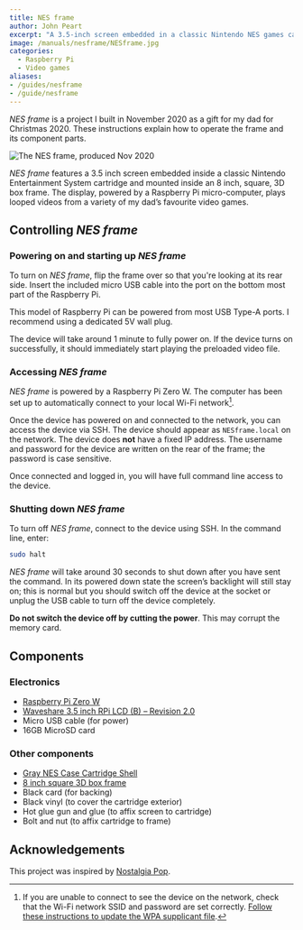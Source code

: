 ```yaml
---
title: NES frame
author: John Peart
excerpt: "A 3.5-inch screen embedded in a classic Nintendo NES games cartridge, powered by Raspberry Pi and mounted in a 3D box frame."
image: /manuals/nesframe/NESframe.jpg
categories:
  - Raspberry Pi
  - Video games
aliases:
- /guides/nesframe
- /guide/nesframe
---
```


*NES frame* is a project I built in November 2020 as a gift for my dad for Christmas 2020. These instructions explain how to operate the frame and its component parts.

![The NES frame, produced Nov 2020](/assets/images/guides/nesframe/NESframe.jpg)

*NES frame* features a 3.5 inch screen embedded inside a classic Nintendo Entertainment System cartridge and mounted inside an 8 inch, square, 3D box frame. The display, powered by a Raspberry Pi micro-computer, plays looped videos from a variety of my dad’s favourite video games.

## Controlling *NES frame*

### Powering on and starting up *NES frame*

To turn on *NES frame*, flip the frame over so that you're looking at its rear side. Insert the included micro USB cable into the port on the bottom most part of the Raspberry Pi.

This model of Raspberry Pi can be powered from most USB Type-A ports. I recommend using a dedicated 5V wall plug.

The device will take around 1 minute to fully power on. If the device turns on successfully, it should immediately start playing the preloaded video file.

### Accessing *NES frame*

*NES frame* is powered by a Raspberry Pi Zero W. The computer has been set up to automatically connect to your local Wi-Fi network[^wifi].

Once the device has powered on and connected to the network, you can access the device via SSH. The device should appear as `NESframe.local` on the network. The device does **not** have a fixed IP address. The username and password for the device are written on the rear of the frame; the password is case sensitive.

Once connected and logged in, you will have full command line access to the device.

### Shutting down *NES frame*

To turn off *NES frame*, connect to the device using SSH. In the command line, enter:

```bash
sudo halt
```

*NES frame* will take around 30 seconds to shut down after you have sent the command. In its powered down state the screen’s backlight will still stay on; this is normal but you should switch off the device at the socket or unplug the USB cable to turn off the device completely.

**Do not switch the device off by cutting the power**. This may corrupt the memory card.

## Components

### Electronics

- <a href="https://www.raspberrypi.org/products/raspberry-pi-zero-w/?resellerType=home" target="_blank" rel="noopener noreferrer">Raspberry Pi Zero W</a>
- <a href="https://www.waveshare.com/wiki/3.5inch_RPi_LCD_(B)" target="_blank" rel="noopener noreferrer">Waveshare 3.5 inch RPi LCD (B) – Revision 2.0</a>
- Micro USB cable (for power)
- 16GB MicroSD card

### Other components

- <a href="https://www.ebay.co.uk/itm/Gray-NES-Case-Cartridge-Shell-Replacement-For-Nintendo-Entertainment-System/202857687430" target="_blank" rel="noopener noreferrer">Gray NES Case Cartridge Shell</a>
- <a href="https://www.ebay.co.uk/itm/8-x-8-3D-Box-Frame-Photo-Picture-Deep-Display-4-x-4-Mount-Black-Grey/114389850135" target="_blank" rel="noopener noreferrer">8 inch square 3D box frame</a>
- Black card (for backing)
- Black vinyl (to cover the cartridge exterior)
- Hot glue gun and glue (to affix screen to cartridge)
- Bolt and nut (to affix cartridge to frame)

## Acknowledgements

This project was inspired by <a href="https://www.nostalgiapop.com/nes-project/" target="_blank" rel="noopener noreferrer">Nostalgia Pop</a>.

[^wifi]: If you are unable to connect to see the device on the network, check that the Wi-Fi network SSID and password are set correctly. <a href="https://www.raspberrypi-spy.co.uk/2017/04/manually-setting-up-pi-wifi-using-wpa_supplicant-conf/" target="_blank" rel="noopener noreferrer">Follow these instructions to update the WPA supplicant file</a>.
